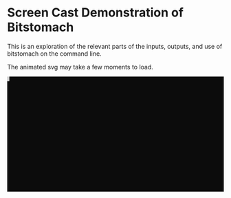 # Screen Cast Demonstration of Bitstomach

This is an exploration of the relevant parts of the inputs, outputs, and use of bitstomach on the command line.

The animated svg may take a few moments to load.

![CLI Demo Animation](demo.svg)

